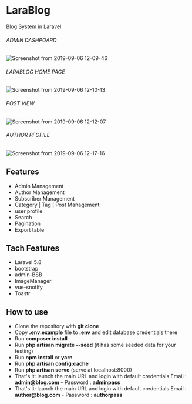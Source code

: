 # LaraBlog
Blog System in Laravel
###### ADMIN DASHPOARD
![Screenshot from 2019-09-06 12-09-46](https://user-images.githubusercontent.com/47061421/64406498-c8e1d200-d0a3-11e9-8868-b33bba92acd1.png)
###### LARABLOG HOME PAGE
![Screenshot from 2019-09-06 12-10-13](https://user-images.githubusercontent.com/47061421/64406515-d303d080-d0a3-11e9-9917-0c6290b5e36f.png)
###### POST VIEW
![Screenshot from 2019-09-06 12-12-07](https://user-images.githubusercontent.com/47061421/64406532-da2ade80-d0a3-11e9-8f90-78508e706c80.png)
###### AUTHOR PFOFILE
![Screenshot from 2019-09-06 12-17-16](https://user-images.githubusercontent.com/47061421/64406542-e2831980-d0a3-11e9-8aec-81ace9799931.png)


## Features
- Admin Management
- Author Management
- Subscriber Management
- Category | Tag | Post Management
- user profile
- Search
- Pagination
- Export table

## Tach Features
- Laravel 5.8
- bootstrap
- admin-BSB
- ImageManager
- vue-snotify
- Toastr

## How to use

- Clone the repository with __git clone__
- Copy __.env.example__ file to __.env__ and edit database credentials there
- Run __composer install__
- Run __php artisan migrate --seed__ (it has some seeded data for your testing)
- Run __npm install__ or __yarn__
- Run __php artisan config:cache__
- Run __php artisan serve__ (serve at localhost:8000)
- That's it: launch the main URL and login with default credentials Email :  __admin@blog.com__ - Password : __adminpass__
- That's it: launch the main URL and login with default credentials Email :  __author@blog.com__ - Password : __authorpass__
